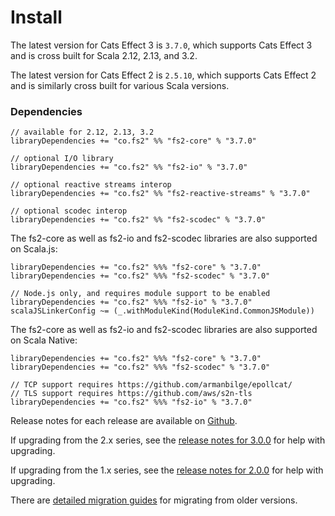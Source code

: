 # Install

The latest version for Cats Effect 3 is `3.7.0`, which supports Cats Effect 3 and is cross built for Scala 2.12, 2.13, and 3.2.

The latest version for Cats Effect 2 is `2.5.10`, which supports Cats Effect 2 and is similarly cross built for various Scala versions.

### Dependencies <!-- {docsify-ignore} -->

```
// available for 2.12, 2.13, 3.2
libraryDependencies += "co.fs2" %% "fs2-core" % "3.7.0"

// optional I/O library
libraryDependencies += "co.fs2" %% "fs2-io" % "3.7.0"

// optional reactive streams interop
libraryDependencies += "co.fs2" %% "fs2-reactive-streams" % "3.7.0"

// optional scodec interop
libraryDependencies += "co.fs2" %% "fs2-scodec" % "3.7.0"
```

The fs2-core as well as fs2-io and fs2-scodec libraries are also supported on Scala.js:

```
libraryDependencies += "co.fs2" %%% "fs2-core" % "3.7.0"
libraryDependencies += "co.fs2" %%% "fs2-scodec" % "3.7.0"

// Node.js only, and requires module support to be enabled
libraryDependencies += "co.fs2" %%% "fs2-io" % "3.7.0"
scalaJSLinkerConfig ~= (_.withModuleKind(ModuleKind.CommonJSModule)) 
```

The fs2-core as well as fs2-io and fs2-scodec libraries are also supported on Scala Native:
```
libraryDependencies += "co.fs2" %%% "fs2-core" % "3.7.0"
libraryDependencies += "co.fs2" %%% "fs2-scodec" % "3.7.0"

// TCP support requires https://github.com/armanbilge/epollcat/
// TLS support requires https://github.com/aws/s2n-tls
libraryDependencies += "co.fs2" %%% "fs2-io" % "3.7.0"
```

Release notes for each release are available on [Github](https://github.com/typelevel/fs2/releases/).

If upgrading from the 2.x series, see the [release notes for 3.0.0](https://github.com/typelevel/fs2/releases/tag/v3.0.0) for help with upgrading.

If upgrading from the 1.x series, see the [release notes for 2.0.0](https://github.com/typelevel/fs2/releases/tag/v2.0.0) for help with upgrading.

There are [detailed migration guides](https://github.com/typelevel/fs2/blob/main/docs/) for migrating from older versions.

